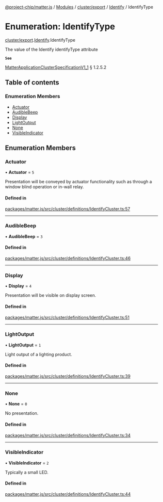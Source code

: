 [@project-chip/matter.js](../README.md) / [Modules](../modules.md) / [cluster/export](../modules/cluster_export.md) / [Identify](../modules/cluster_export.Identify.md) / IdentifyType

# Enumeration: IdentifyType

[cluster/export](../modules/cluster_export.md).[Identify](../modules/cluster_export.Identify.md).IdentifyType

The value of the Identify identifyType attribute

**`See`**

[MatterApplicationClusterSpecificationV1_1](../interfaces/spec_export.MatterApplicationClusterSpecificationV1_1.md) § 1.2.5.2

## Table of contents

### Enumeration Members

- [Actuator](cluster_export.Identify.IdentifyType.md#actuator)
- [AudibleBeep](cluster_export.Identify.IdentifyType.md#audiblebeep)
- [Display](cluster_export.Identify.IdentifyType.md#display)
- [LightOutput](cluster_export.Identify.IdentifyType.md#lightoutput)
- [None](cluster_export.Identify.IdentifyType.md#none)
- [VisibleIndicator](cluster_export.Identify.IdentifyType.md#visibleindicator)

## Enumeration Members

### Actuator

• **Actuator** = ``5``

Presentation will be conveyed by actuator functionality such as through a window blind operation or in-wall
relay.

#### Defined in

[packages/matter.js/src/cluster/definitions/IdentifyCluster.ts:57](https://github.com/project-chip/matter.js/blob/be83914/packages/matter.js/src/cluster/definitions/IdentifyCluster.ts#L57)

___

### AudibleBeep

• **AudibleBeep** = ``3``

#### Defined in

[packages/matter.js/src/cluster/definitions/IdentifyCluster.ts:46](https://github.com/project-chip/matter.js/blob/be83914/packages/matter.js/src/cluster/definitions/IdentifyCluster.ts#L46)

___

### Display

• **Display** = ``4``

Presentation will be visible on display screen.

#### Defined in

[packages/matter.js/src/cluster/definitions/IdentifyCluster.ts:51](https://github.com/project-chip/matter.js/blob/be83914/packages/matter.js/src/cluster/definitions/IdentifyCluster.ts#L51)

___

### LightOutput

• **LightOutput** = ``1``

Light output of a lighting product.

#### Defined in

[packages/matter.js/src/cluster/definitions/IdentifyCluster.ts:39](https://github.com/project-chip/matter.js/blob/be83914/packages/matter.js/src/cluster/definitions/IdentifyCluster.ts#L39)

___

### None

• **None** = ``0``

No presentation.

#### Defined in

[packages/matter.js/src/cluster/definitions/IdentifyCluster.ts:34](https://github.com/project-chip/matter.js/blob/be83914/packages/matter.js/src/cluster/definitions/IdentifyCluster.ts#L34)

___

### VisibleIndicator

• **VisibleIndicator** = ``2``

Typically a small LED.

#### Defined in

[packages/matter.js/src/cluster/definitions/IdentifyCluster.ts:44](https://github.com/project-chip/matter.js/blob/be83914/packages/matter.js/src/cluster/definitions/IdentifyCluster.ts#L44)
